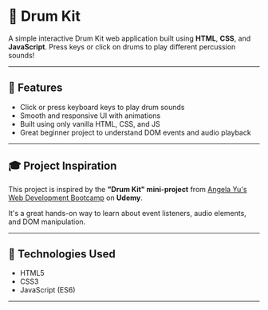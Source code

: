 # 🥁 Drum Kit

A simple interactive Drum Kit web application built using **HTML**, **CSS**, and **JavaScript**. Press keys or click on drums to play different percussion sounds!

---

## 🚀 Features

- Click or press keyboard keys to play drum sounds
- Smooth and responsive UI with animations
- Built using only vanilla HTML, CSS, and JS
- Great beginner project to understand DOM events and audio playback

---

## 🎓 Project Inspiration

This project is inspired by the **"Drum Kit" mini-project** from [Angela Yu's Web Development Bootcamp](https://www.udemy.com/course/the-complete-web-development-bootcamp/) on **Udemy**.

It's a great hands-on way to learn about event listeners, audio elements, and DOM manipulation.

---

## 🔧 Technologies Used

- HTML5
- CSS3
- JavaScript (ES6)

---
